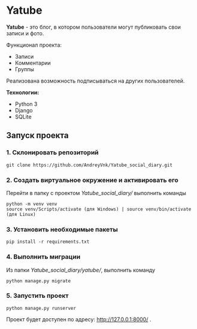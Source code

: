 # Yatube

**Yatube** - это блог, в котором пользователи могут публиковать свои записи и фото.

Функционал проекта:

- Записи
- Комментарии
- Группы

Реализована возможность подписываться на других пользователей.

**Технологии:**

* Python 3
* Django
* SQLite

## Запуск проекта ##
### 1. Склонировать репозиторий
```
git clone https://github.com/AndreyVnk/Yatube_social_diary.git
```

### 2. Создать виртуальное окружение и активировать его
Перейти в папку с проектом _Yatube_social_diary/_ выполнить команды
```
python -m venv venv
source venv/Scripts/activate (для Windows) | source venv/bin/activate (для Linux)
```

### 3. Установить необходимые пакеты
```
pip install -r requirements.txt
```
### 4. Выполнить миграции
Из папки *Yatube_social_diary/yatube/*, выполнить команду
```
python manage.py migrate
```
### 5. Запустить проект
```
python manage.py runserver
```
Проект будет доступен по адресу: http://127.0.0.1:8000/ .
